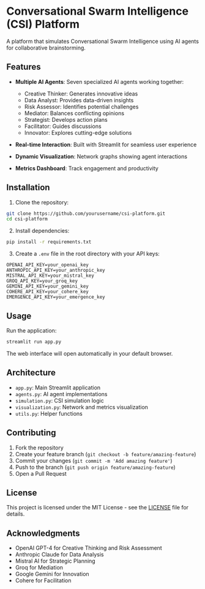 # Conversational Swarm Intelligence (CSI) Platform

A platform that simulates Conversational Swarm Intelligence using AI agents for collaborative brainstorming.

## Features

- **Multiple AI Agents**: Seven specialized AI agents working together:
  - Creative Thinker: Generates innovative ideas
  - Data Analyst: Provides data-driven insights
  - Risk Assessor: Identifies potential challenges
  - Mediator: Balances conflicting opinions
  - Strategist: Develops action plans
  - Facilitator: Guides discussions
  - Innovator: Explores cutting-edge solutions

- **Real-time Interaction**: Built with Streamlit for seamless user experience
- **Dynamic Visualization**: Network graphs showing agent interactions
- **Metrics Dashboard**: Track engagement and productivity

## Installation

1. Clone the repository:
```bash
git clone https://github.com/yourusername/csi-platform.git
cd csi-platform
```

2. Install dependencies:
```bash
pip install -r requirements.txt
```

3. Create a `.env` file in the root directory with your API keys:
```
OPENAI_API_KEY=your_openai_key
ANTHROPIC_API_KEY=your_anthropic_key
MISTRAL_API_KEY=your_mistral_key
GROQ_API_KEY=your_groq_key
GEMINI_API_KEY=your_gemini_key
COHERE_API_KEY=your_cohere_key
EMERGENCE_API_KEY=your_emergence_key
```

## Usage

Run the application:
```bash
streamlit run app.py
```

The web interface will open automatically in your default browser.

## Architecture

- `app.py`: Main Streamlit application
- `agents.py`: AI agent implementations
- `simulation.py`: CSI simulation logic
- `visualization.py`: Network and metrics visualization
- `utils.py`: Helper functions

## Contributing

1. Fork the repository
2. Create your feature branch (`git checkout -b feature/amazing-feature`)
3. Commit your changes (`git commit -m 'Add amazing feature'`)
4. Push to the branch (`git push origin feature/amazing-feature`)
5. Open a Pull Request

## License

This project is licensed under the MIT License - see the [LICENSE](LICENSE) file for details.

## Acknowledgments

- OpenAI GPT-4 for Creative Thinking and Risk Assessment
- Anthropic Claude for Data Analysis
- Mistral AI for Strategic Planning
- Groq for Mediation
- Google Gemini for Innovation
- Cohere for Facilitation

